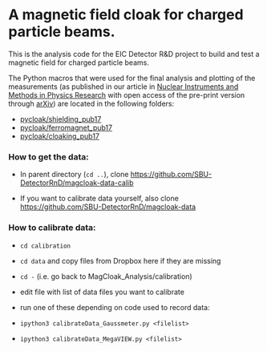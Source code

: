 # A magnetic field cloak for charged particle beams.

This is the analysis code for the EIC Detector R&D project to build and test a magnetic field for charged particle beams.

The Python macros that were used for the final analysis and plotting of the measurements (as published in our article in [Nuclear Instruments and Methods in Physics Research](https://www.sciencedirect.com/science/article/pii/S0168900217310045) with open access of the pre-print version through [arXiv](https://arxiv.org/abs/1707.02361)) are located in the following folders:

* [pycloak/shielding_pub17](pycloak/shielding_pub17)
* [pycloak/ferromagnet_pub17](pycloak/ferromagnet_pub17)
* [pycloak/cloaking_pub17](pycloak/cloaking_pub17)

### How to get the data:

* In parent directory (```cd ..```), clone https://github.com/SBU-DetectorRnD/magcloak-data-calib

* If you want to calibrate data yourself, also clone https://github.com/SBU-DetectorRnD/magcloak-data


### How to calibrate data:

* ```cd calibration```

* ```cd data``` and copy files from Dropbox here if they are missing 

* ```cd -``` (i.e. go back to MagCloak_Analysis/calibration)

* edit file <filelist> with list of data files you want to calibrate

* run one of these depending on code used to record data:
 * ```ipython3 calibrateData_Gaussmeter.py <filelist>```
 * ```ipython3 calibrateData_MegaVIEW.py <filelist>```


